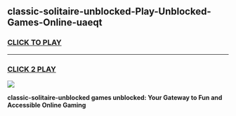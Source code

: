 
## classic-solitaire-unblocked-Play-Unblocked-Games-Online-uaeqt
<h3>
<a href="https://premium76.site?title=classic-solitaire-unblocked&ref=25A">CLICK TO PLAY</a></h3>
<hr>

<h3>
<a href="https://premium76.site?title=classic-solitaire-unblocked&ref=25A">CLICK 2 PLAY</a>
  
</h3>

<a href="https://premium76.site?title=classic-solitaire-unblocked&ref=25A"><img src="https://clearcache.store/games.png"></a>


**classic-solitaire-unblocked games unblocked: Your Gateway to Fun and Accessible Online Gaming**
